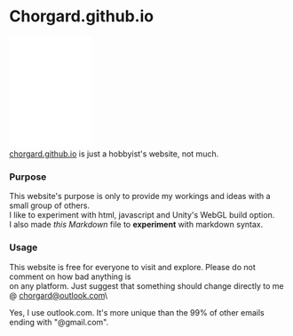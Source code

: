 # Chorgard.github.io

![Chorgard](img/king.gif)\
[chorgard.github.io](https://chorgard.github.io) is just a hobbyist's website, not much.

### Purpose

This website's purpose is only to provide my workings and ideas with a small group of others.\
I like to experiment with html, javascript and Unity's WebGL build option.\
I also made *this* _Markdown_ file to **experiment** with markdown syntax.

### Usage

This website is free for everyone to visit and explore.  Please do not comment on how bad anything is\
on any platform.  Just suggest that something should change directly to me @ chorgard@outlook.com\

Yes, I use outlook.com.  It's more unique than the 99% of other emails ending with "@gmail.com".

     
